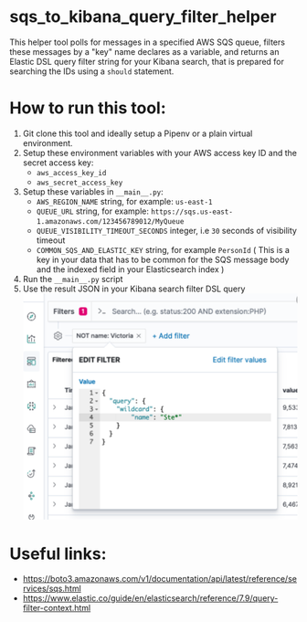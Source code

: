 # sqs_to_kibana_query_filter_helper
This helper tool polls for messages in a specified AWS SQS queue, filters these messages by a "key" name declares as a variable, and returns an Elastic DSL query filter string for your Kibana search, that is prepared for searching the IDs using a `should` statement.

# How to run this tool:
1) Git clone this tool and ideally setup a Pipenv or a plain virtual environment.
2) Setup these environment variables with your AWS access key ID and the secret access key:
    - `aws_access_key_id`
    - `aws_secret_access_key`
3) Setup these variables in `__main__.py`:
    - `AWS_REGION_NAME` string, for example: `us-east-1`
    - `QUEUE_URL` string, for example: `https://sqs.us-east-1.amazonaws.com/123456789012/MyQueue`
    - `QUEUE_VISIBILITY_TIMEOUT_SECONDS` integer, i.e `30` seconds of visibility timeout
    - `COMMON_SQS_AND_ELASTIC_KEY` string, for example `PersonId` ( This is a key in your data that has to be common for the SQS message body and the indexed field in your Elasticsearch index )
4) Run the `__main__.py` script
5) Use the result JSON in your Kibana search filter DSL query ![](/docs/img/DSL_query_filter.PNG)

# Useful links:
- https://boto3.amazonaws.com/v1/documentation/api/latest/reference/services/sqs.html
- https://www.elastic.co/guide/en/elasticsearch/reference/7.9/query-filter-context.html
